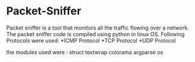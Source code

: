 # Packet-Sniffer
Packet sniffer is a tool that monitors all the traffic flowing over a network.
The packet sniffer code is compiled using python in linux OS.
Following Protocols were used:
  *ICMP Protocol
  *TCP Protocol
  *UDP Protocol
  
 the modules used were : 
 struct
 textwrap
 colorama
 argparse
 os
